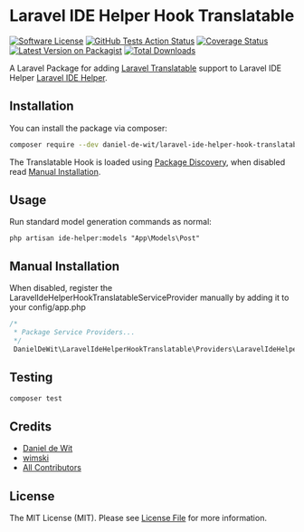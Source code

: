 # Laravel IDE Helper Hook Translatable

[![Software License](https://img.shields.io/badge/license-MIT-brightgreen.svg?style=flat-square)](LICENSE.md)
[![GitHub Tests Action Status](https://img.shields.io/github/workflow/status/daniel-de-wit/laravel-ide-helper-hook-translatable/run-tests?label=tests)](https://github.com/daniel-de-wit/laravel-ide-helper-hook-translatable/actions?query=workflow%3Arun-tests+branch%3Amaster)
[![Coverage Status](https://coveralls.io/repos/github/daniel-de-wit/laravel-ide-helper-hook-translatable/badge.svg?branch=master)](https://coveralls.io/github/daniel-de-wit/laravel-ide-helper-hook-translatable?branch=master)
[![Latest Version on Packagist](https://img.shields.io/packagist/v/daniel-de-wit/laravel-ide-helper-hook-translatable.svg?style=flat-square)](https://packagist.org/packages/daniel-de-wit/laravel-ide-helper-hook-translatable)
[![Total Downloads](https://img.shields.io/packagist/dt/daniel-de-wit/laravel-ide-helper-hook-translatable.svg?style=flat-square)](https://packagist.org/packages/daniel-de-wit/laravel-ide-helper-hook-translatable)

A Laravel Package for adding [Laravel Translatable](https://github.com/Astrotomic/laravel-translatable) support to Laravel IDE Helper [Laravel IDE Helper](https://github.com/barryvdh/laravel-ide-helper).

## Installation

You can install the package via composer:

```bash
composer require --dev daniel-de-wit/laravel-ide-helper-hook-translatable
```

The Translatable Hook is loaded using [Package Discovery](https://laravel.com/docs/8.x/packages#package-discovery), when disabled read [Manual Installation](#manual-installation).

## Usage

Run standard model generation commands as normal:

`php artisan ide-helper:models "App\Models\Post"`

## Manual Installation
When disabled, register the LaravelIdeHelperHookTranslatableServiceProvider manually by adding it to your config/app.php
```php
/*
 * Package Service Providers...
 */
 DanielDeWit\LaravelIdeHelperHookTranslatable\Providers\LaravelIdeHelperHookTranslatableServiceProvider::class,
```

## Testing

```bash
composer test
```

## Credits

- [Daniel de Wit](https://github.com/daniel-de-wit)
- [wimski](https://github.com/wimski)
- [All Contributors](../../contributors)

## License

The MIT License (MIT). Please see [License File](LICENSE.md) for more information.
